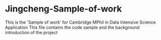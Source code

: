 # Jingcheng-Sample-of-work
This is the 'Sample of work' for Cambridge MPhil in Data Intensive Science Application
This file contains the code sample and the background introduction of the project

